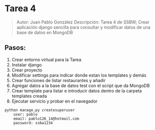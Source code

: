 # Tarea 4

> Autor: Juan Pablo González
> Descripción: Tarea 4 de SSBW; Crear aplicación django sencilla para consultar y modificar datos de una base de datos en MongoDB

## Pasos:
1. Crear entorno virtual para la Tarea
2. Instalar django
3. Crear proyecto
4. Modificar settings para indicar donde estan los templates y demás
5. Crear funciones de listar restaurantes y añadir
6. Agregar datos a la base de datos test con el script que da MongoDB
7. Crear template para listar e introducir datos dentro de la carpeta templates creada
8. Ejecutar servicio y probar en el navegador


```
python manage.py createsuperuser
    user: pablo
    email: pablo126_14@hotmail.com
    password: ssbw1234
```
